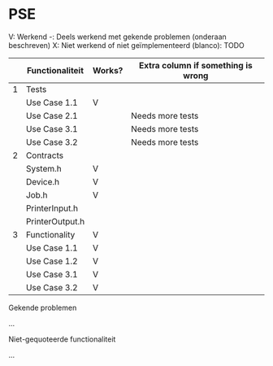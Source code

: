 # PSE

V: Werkend
-: Deels werkend met gekende problemen (onderaan beschreven)
X: Niet werkend of niet geïmplementeerd
(blanco): TODO


|   | Functionaliteit | Works? | Extra column if something is wrong |
|---|-----------------|--------|------------------------------------|
| 1 | Tests           |        |                                    |
|   | Use Case 1.1    | V      |                                    |
|   | Use Case 2.1    |        | Needs more tests                   |
|   | Use Case 3.1    |        | Needs more tests                   |
|   | Use Case 3.2    |        | Needs more tests                   |
| 2 | Contracts       |        |                                    |
|   | System.h        | V      |                                    |
|   | Device.h        | V      |                                    |
|   | Job.h           | V      |                                    |
|   | PrinterInput.h  |        |                                    |
|   | PrinterOutput.h |        |                                    |
| 3 | Functionality   | V      |                                    |
|   | Use Case 1.1    | V      |                                    |
|   | Use Case 1.2    | V      |                                    |
|   | Use Case 3.1    | V      |                                    |
|   | Use Case 3.2    | V      |                                    |

Gekende problemen

...

Niet-gequoteerde functionaliteit

...